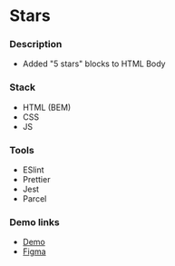 # Stars

### Description

- Added "5 stars" blocks to HTML Body

### Stack

- HTML (BEM)
- CSS
- JS

### Tools

- ESlint
- Prettier
- Jest
- Parcel

### Demo links

- [Demo](https://AndriiZakharenko.github.io/stars/)
- [Figma](https://www.figma.com/design/ojkArVazq7vsX0nbpn9CxZ/Moyo-%2F-Catalog-(ENG)?node-id=11325-2960&p=f&t=HbfuIxLbE1Um7IZY-0)
